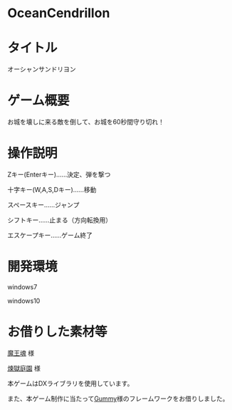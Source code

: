 # OceanCendrillon

# タイトル
オーシャンサンドリヨン

# ゲーム概要
お城を壊しに来る敵を倒して、お城を60秒間守り切れ！

# 操作説明

Zキー(Enterキー)……決定、弾を撃つ 

十字キー(W,A,S,Dキー)……移動 

スペースキー……ジャンプ 

シフトキー……止まる（方向転換用） 

エスケープキー……ゲーム終了 

# 開発環境
windows7 

windows10

# お借りした素材等 
[魔王魂](http://maoudamashii.jokersounds.com/) 様 
 
[煉獄庭園](http://www.rengoku-teien.com/) 様 
 
本ゲームはDXライブラリを使用しています。

また、本ゲーム制作に当たって[Gummy](https://github.com/easychoco/Frameworks)様のフレームワークをお借りしました。

